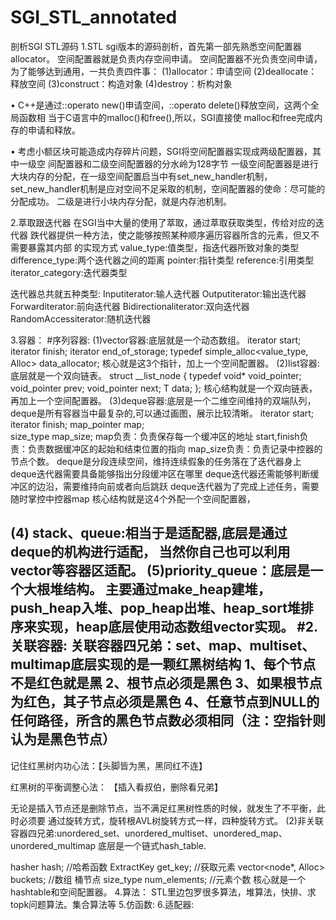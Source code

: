 # SGI_STL_annotated
剖析SGI STL源码
1.STL sgi版本的源码剖析，首先第一部先熟悉空间配置器allocator。
空间配置器就是负责内存空间申请。
空间配置器不光负责空间申请，为了能够达到通用，一共负责四件事：
(1)allocator：申请空间
(2)deallocate：释放空间
(3)construct：构造对象
(4)destroy：析构对象

• C++是通过::operato new()申请空间，::operato delete()释放空间，这两个全局函数相
当于C语言中的malloc()和free(),所以，SGI直接使 malloc和free完成内存的申请和释放。

• 考虑小额区块可能造成内存碎片问题，SGI将空间配置器实现成两级配置器，其中一级空
间配置器和二级空间配置器的分水岭为128字节
一级空间配置器是进行大块内存的分配，在一级空间配置启当中有set_new_handler机制，
set_new_handler机制是应对空间不足采取的机制，空间配置器的使命：尽可能的分配成功。
二级是进行小块内存分配，就是内存池机制。


2.萃取跟迭代器
在SGI当中大量的使用了萃取，通过萃取获取类型，传给对应的迭代器
跌代器提供一种方法，使之能够按照某种顺序遍历容器所含的元素，但又不需要暴露其内部
的实现方式
value_type:值类型，指迭代器所致对象的类型
difference_type:两个迭代器之间的距离
pointer:指针类型
reference:引⽤类型
iterator_category:迭代器类型

迭代器总共就五种类型:
Inputiterator:输人迭代器
Outputiterator:输出迭代器
Forwarditerator:前向迭代器
Bidirectionaliterator:双向迭代器
RandomAccessiterator:随机迭代器

3.容器：
#序列容器:
(1)vector容器:底层就是一个动态数组。
iterator start;
iterator finish;
iterator end_of_storage;
typedef simple_alloc<value_type, Alloc> data_allocator;
核心就是这3个指针，加上一个空间配置器。
(2)list容器:底层就是一个双向链表。
struct __list_node
{
	typedef void* void_pointer;
	void_pointer prev;
	void_pointer next;
	T data;
};
核心结构就是一个双向链表，再加上一个空间配置器。
(3)deque容器:底层是一个二维空间维持的双端队列，
deque是所有容器当中最复杂的,可以通过画图，展示比较清晰。
iterator start;
iterator finish;
map_pointer map;    
size_type   map_size;
map负责：负责保存每一个缓冲区的地址
start,finish负责：负责数据缓冲区的起始和结束位置的指向
map_size负责：负责记录中控器的节点个数。
deque是分段连续空间，维持连续假象的任务落在了迭代器身上
deque迭代器需要具备能够指出分段缓冲区在哪里
deque迭代器还需能够判断缓冲区的边沿，需要维持向前或者向后跳跃
deque迭代器为了完成上述任务，需要随时掌控中控器map
核心结构就是这4个外配一个空间配置器，


(4) stack、queue:相当于是适配器,底层是通过deque的机构进行适配，
当然你自己也可以利用vector等容器区适配。
(5)priority_queue：底层是一个大根堆结构。
主要通过make_heap建堆，push_heap入堆、pop_heap出堆、heap_sort堆排序来实现，heap底层使用动态数组vector实现。
#2.关联容器:
关联容器四兄弟：set、map、multiset、multimap底层实现的是一颗红黑树结构
1、每个节点不是红色就是黑
2、根节点必须是黑色
3、如果根节点为红色，其子节点必须是黑色
4、任意节点到NULL的任何路径，所含的黑色节点数必须相同（注：空指针则认为是黑色节点）
-------------------------------------------------------------------------
记住红黑树内功心法：【头脚皆为黑，黑同红不连】


红⿊树的平衡调整心法：
【插入看叔伯，删除看兄弟】

无论是插入节点还是删除节点，当不满足红黑树性质的时候，就发生了不平衡，此时必须要
通过旋转方式，旋转根AVL树旋转方式一样，四种旋转方式。
(2)非关联容器四兄弟:unordered_set、unordered_multiset、unordered_map、unordered_multimap
底层是一个链式hash_table.

hasher hash; //哈希函数
ExtractKey get_key;  //获取元素
vector<node*, Alloc> buckets;  //数组  桶节点
size_type num_elements; //元素个数
核心就是一个hashtable和空间配置器。
4.算法：
STL里边包罗很多算法，堆算法，快排、求topk问题算法。集合算法等
5.仿函数:
6.适配器:


